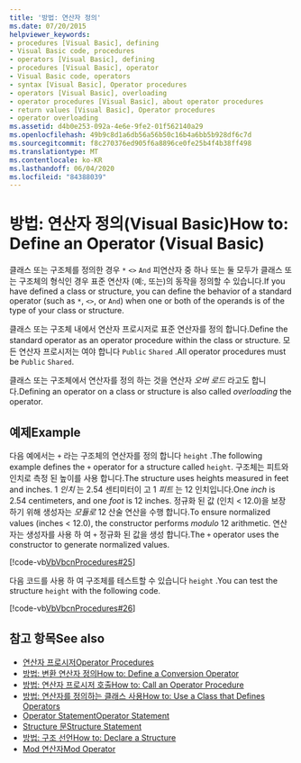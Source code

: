 ```yaml
---
title: '방법: 연산자 정의'
ms.date: 07/20/2015
helpviewer_keywords:
- procedures [Visual Basic], defining
- Visual Basic code, procedures
- operators [Visual Basic], defining
- procedures [Visual Basic], operator
- Visual Basic code, operators
- syntax [Visual Basic], Operator procedures
- operators [Visual Basic], overloading
- operator procedures [Visual Basic], about operator procedures
- return values [Visual Basic], Operator procedures
- operator overloading
ms.assetid: d4b0e253-092a-4e6e-9fe2-01f562140a29
ms.openlocfilehash: 49b9c8d1a6db56a56b50c16b4a6bb5b928df6c7d
ms.sourcegitcommit: f8c270376ed905f6a8896ce0fe25b4f4b38ff498
ms.translationtype: MT
ms.contentlocale: ko-KR
ms.lasthandoff: 06/04/2020
ms.locfileid: "84388039"
---
```

# <a name="how-to-define-an-operator-visual-basic"></a><span data-ttu-id="687e0-102">방법: 연산자 정의(Visual Basic)</span><span class="sxs-lookup"><span data-stu-id="687e0-102">How to: Define an Operator (Visual Basic)</span></span>
<span data-ttu-id="687e0-103">클래스 또는 구조체를 정의한 경우 `*` `<>` `And` 피연산자 중 하나 또는 둘 모두가 클래스 또는 구조체의 형식인 경우 표준 연산자 (예:, 또는)의 동작을 정의할 수 있습니다.</span><span class="sxs-lookup"><span data-stu-id="687e0-103">If you have defined a class or structure, you can define the behavior of a standard operator (such as `*`, `<>`, or `And`) when one or both of the operands is of the type of your class or structure.</span></span>  
  
 <span data-ttu-id="687e0-104">클래스 또는 구조체 내에서 연산자 프로시저로 표준 연산자를 정의 합니다.</span><span class="sxs-lookup"><span data-stu-id="687e0-104">Define the standard operator as an operator procedure within the class or structure.</span></span> <span data-ttu-id="687e0-105">모든 연산자 프로시저는 여야 합니다 `Public` `Shared` .</span><span class="sxs-lookup"><span data-stu-id="687e0-105">All operator procedures must be `Public` `Shared`.</span></span>  
  
 <span data-ttu-id="687e0-106">클래스 또는 구조체에서 연산자를 정의 하는 것을 연산자 *오버 로드* 라고도 합니다.</span><span class="sxs-lookup"><span data-stu-id="687e0-106">Defining an operator on a class or structure is also called *overloading* the operator.</span></span>  
  
## <a name="example"></a><span data-ttu-id="687e0-107">예제</span><span class="sxs-lookup"><span data-stu-id="687e0-107">Example</span></span>  
 <span data-ttu-id="687e0-108">다음 예에서는 `+` 라는 구조체의 연산자를 정의 합니다 `height` .</span><span class="sxs-lookup"><span data-stu-id="687e0-108">The following example defines the `+` operator for a structure called `height`.</span></span> <span data-ttu-id="687e0-109">구조체는 피트와 인치로 측정 된 높이를 사용 합니다.</span><span class="sxs-lookup"><span data-stu-id="687e0-109">The structure uses heights measured in feet and inches.</span></span> <span data-ttu-id="687e0-110">1 *인치* 는 2.54 센티미터이 고 1 *피트* 는 12 인치입니다.</span><span class="sxs-lookup"><span data-stu-id="687e0-110">One *inch* is 2.54 centimeters, and one *foot* is 12 inches.</span></span> <span data-ttu-id="687e0-111">정규화 된 값 (인치 < 12.0)을 보장 하기 위해 생성자는 *모듈로* 12 산술 연산을 수행 합니다.</span><span class="sxs-lookup"><span data-stu-id="687e0-111">To ensure normalized values (inches < 12.0), the constructor performs *modulo* 12 arithmetic.</span></span> <span data-ttu-id="687e0-112">연산자는 생성자를 사용 하 여 `+` 정규화 된 값을 생성 합니다.</span><span class="sxs-lookup"><span data-stu-id="687e0-112">The `+` operator uses the constructor to generate normalized values.</span></span>  
  
 [!code-vb[VbVbcnProcedures#25](~/samples/snippets/visualbasic/VS_Snippets_VBCSharp/VbVbcnProcedures/VB/Class1.vb#25)]  
  
 <span data-ttu-id="687e0-113">다음 코드를 사용 하 여 구조체를 테스트할 수 있습니다 `height` .</span><span class="sxs-lookup"><span data-stu-id="687e0-113">You can test the structure `height` with the following code.</span></span>  
  
 [!code-vb[VbVbcnProcedures#26](~/samples/snippets/visualbasic/VS_Snippets_VBCSharp/VbVbcnProcedures/VB/Class1.vb#26)]  

## <a name="see-also"></a><span data-ttu-id="687e0-114">참고 항목</span><span class="sxs-lookup"><span data-stu-id="687e0-114">See also</span></span>

- [<span data-ttu-id="687e0-115">연산자 프로시저</span><span class="sxs-lookup"><span data-stu-id="687e0-115">Operator Procedures</span></span>](./operator-procedures.md)
- [<span data-ttu-id="687e0-116">방법: 변환 연산자 정의</span><span class="sxs-lookup"><span data-stu-id="687e0-116">How to: Define a Conversion Operator</span></span>](./how-to-define-a-conversion-operator.md)
- [<span data-ttu-id="687e0-117">방법: 연산자 프로시저 호출</span><span class="sxs-lookup"><span data-stu-id="687e0-117">How to: Call an Operator Procedure</span></span>](./how-to-call-an-operator-procedure.md)
- [<span data-ttu-id="687e0-118">방법: 연산자를 정의하는 클래스 사용</span><span class="sxs-lookup"><span data-stu-id="687e0-118">How to: Use a Class that Defines Operators</span></span>](./how-to-use-a-class-that-defines-operators.md)
- [<span data-ttu-id="687e0-119">Operator Statement</span><span class="sxs-lookup"><span data-stu-id="687e0-119">Operator Statement</span></span>](../../../language-reference/statements/operator-statement.md)
- [<span data-ttu-id="687e0-120">Structure 문</span><span class="sxs-lookup"><span data-stu-id="687e0-120">Structure Statement</span></span>](../../../language-reference/statements/structure-statement.md)
- [<span data-ttu-id="687e0-121">방법: 구조 선언</span><span class="sxs-lookup"><span data-stu-id="687e0-121">How to: Declare a Structure</span></span>](../data-types/how-to-declare-a-structure.md)
- [<span data-ttu-id="687e0-122">Mod 연산자</span><span class="sxs-lookup"><span data-stu-id="687e0-122">Mod Operator</span></span>](../../../language-reference/operators/mod-operator.md)
